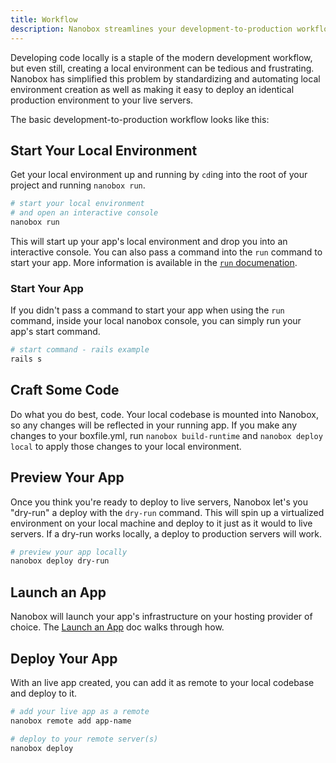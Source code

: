 ```yaml
---
title: Workflow
description: Nanobox streamlines your development-to-production workflow.
---
```


Developing code locally is a staple of the modern development workflow, but even still, creating a local environment can be tedious and frustrating. Nanobox has simplified this problem by standardizing and automating local environment creation as well as making it easy to deploy an identical production environment to your live servers.

The basic development-to-production workflow looks like this:

## Start Your Local Environment
Get your local environment up and running by `cd`ing into the root of your project and running `nanobox run`.

```bash
# start your local environment
# and open an interactive console
nanobox run
```

This will start up your app's local environment and drop you into an interactive console. You can also pass a command into the `run` command to start your app. More information is available in the [`run` documenation](/cli/run/).

### Start Your App
If you didn't pass a command to start your app when using the `run` command, inside your local nanobox console, you can simply run your app's start command.

```bash
# start command - rails example
rails s
```

## Craft Some Code
Do what you do best, code. Your local codebase is mounted into Nanobox, so any changes will be reflected in your running app. If you make any changes to your boxfile.yml, run `nanobox build-runtime` and `nanobox deploy local` to apply those changes to your local environment.

## Preview Your App
Once you think you're ready to deploy to live servers, Nanobox let's you "dry-run" a deploy with the `dry-run` command. This will spin up a virtualized environment on your local machine and deploy to it just as it would to live servers. If a dry-run works locally, a deploy to production servers will work.

```bash
# preview your app locally
nanobox deploy dry-run
```

## Launch an App
Nanobox will launch your app's infrastructure on your hosting provider of choice. The [Launch an App](/workflow/launch-app) doc walks through how.

## Deploy Your App
With an live app created, you can add it as remote to your local codebase and deploy to it.

```bash
# add your live app as a remote
nanobox remote add app-name

# deploy to your remote server(s)
nanobox deploy
```
